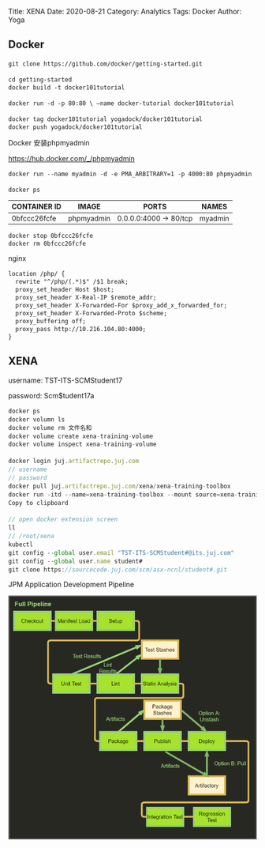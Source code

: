 Title: XENA
Date: 2020-08-21
Category: Analytics
Tags: Docker
Author: Yoga

## Docker

```
git clone https://github.com/docker/getting-started.git

cd getting-started
docker build -t docker101tutorial

docker run -d -p 80:80 \ —name docker-tutorial docker101tutorial

docker tag docker101tutorial yogadock/docker101tutorial
docker push yogadock/docker101tutorial

```
Docker 安装phpmyadmin

https://hub.docker.com/_/phpmyadmin

```
docker run --name myadmin -d -e PMA_ARBITRARY=1 -p 4000:80 phpmyadmin

docker ps
```

CONTAINER ID | IMAGE | PORTS | NAMES
| - | - | - | -
0bfccc26fcfe | phpmyadmin | 0.0.0.0:4000 -> 80/tcp | myadmin

```
docker stop 0bfccc26fcfe
docker rm 0bfccc26fcfe
```
nginx
```
location /php/ {
  rewrite "^/php/(.*)$" /$1 break;
  proxy_set_header Host $host;
  proxy_set_header X-Real-IP $remote_addr;
  proxy_set_header X-Forwarded-For $proxy_add_x_forwarded_for;
  proxy_set_header X-Forwarded-Proto $scheme;
  proxy_buffering off;
  proxy_pass http://10.216.104.80:4000;
}
```

## XENA

username: TST-ITS-SCMStudent17

password: Scm$tudent17a

```js
docker ps
docker volumn ls
docker volume rm 文件名和
docker volume create xena-training-volume
docker volume inspect xena-training-volume

docker login juj.artifactrepo.juj.com
// username
// password
docker pull juj.artifactrepo.juj.com/xena/xena-training-toolbox
docker run -itd --name=xena-training-toolbox --mount source=xena-training-volume,target=/root/xena juj.artifactrepo.juj.com/xena/xena-training-toolbox
Copy to clipboard

// open docker extension screen
ll
// /root/xena 
kubectl
git config --global user.email "TST-ITS-SCMStudent#@its.juj.com"
git config --global user.name student#
git clone https://sourcecode.juj.com/scm/asx-ncnl/student#.git
```

JPM Application Development Pipeline

![docker](img/jpm.png)

